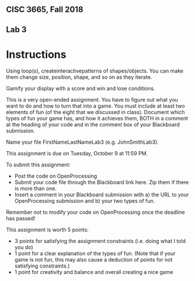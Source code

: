 ## CISC 3665, Fall 2018

## Lab 3

# Instructions

Using loop(s), createinteractivepatterns of shapes/objects. You can make them change size, position, shape,
and so on as they iterate.

Gamify your display with a score and win and lose conditions.

This is a very open-ended assignment. You have to figure out what you want to do and how to turn that into a
game. You must include at least two elements of fun (of the eight that we discussed in class). Document which
types of fun your game has, and how it achieves them, BOTH in a comment at the heading of your code and in
the comment box of your Blackboard submission.

Name your file FirstNameLastNameLab3 (e.g. JohnSmithLab3).

This assignment is due on Tuesday, October 9 at 11:59 PM.

To submit this assignment:

- Post the code on OpenProcessing
- Submit your code file through the Blackboard link here. Zip them if there is more than one.
- Insert a comment in your Blackboard submission with a) the URL to your OpenProcessing submission and
  b) your two types of fun.

Remember not to modify your code on OpenProcessing once the deadline has passed!

This assignment is worth 5 points:

- 3 points for satisfying the assignment constraints (i.e. doing what I told you do)
- 1 point for a clear explanation of the types of fun. (Note that if your game is not fun, this may also cause
  a deduction of points for not satisfying constraints.)
- 1 point for creativity and balance and overall creating a nice game

###
